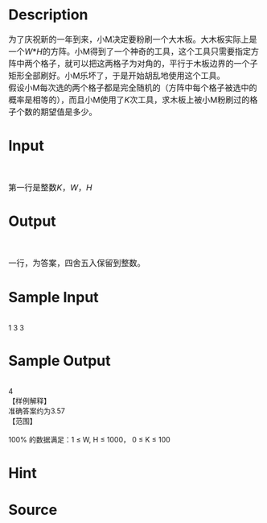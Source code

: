 
# Description

<div class="content"><div><span style="font-size: medium">为了庆祝新的一年到来，小M决定要粉刷一个大木板。大木板实际上是一个<i>W</i>*<i>H</i>的方阵。小M得到了一个神奇的工具，这个工具只需要指定方阵中两个格子，就可以把这两格子为对角的，平行于木板边界的一个子矩形全部刷好。小M乐坏了，于是开始胡乱地使用这个工具。</span></div>
<div><span style="font-size: medium">假设小M每次选的两个格子都是完全随机的（方阵中每个格子被选中的概率是相等的），而且小M使用了<i>K</i>次工具，求木板上被小M粉刷过的格子个数的期望值是多少。</span></div></div>

# Input

<div class="content"><div style="margin: 13pt 0cm"> </div>
<div><span style="font-size: medium">第一行是整数<i>K</i>，<i>W</i>，<i>H</i></span></div></div>

# Output

<div class="content"><div style="margin: 13pt 0cm"> </div>
<div><span style="font-size: medium">一行，为答案，四舍五入保留到整数。</span></div></div>

# Sample Input

<div class="content"><span class="sampledata"><br/>
1 3 3<br/>
</span></div>

# Sample Output

<div class="content"><span class="sampledata"><br/>
4<br/>
【样例解释】<br/>
准确答案约为3.57<br/>
【范围】<br/>
<br/>
100% 的数据满足：1 ≤ W, H ≤ 1000， 0 ≤ K ≤ 100</span></div>

# Hint

<div class="content"><p></p></div>

# Source

<div class="content"><p><a href="problemset.php?search="></a></p></div>

